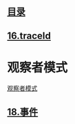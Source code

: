 ## [目录](https://github.com/jhq0113/yafr/blob/master/docs/index.md)

## [16.traceId](https://github.com/jhq0113/yafr/blob/master/docs/yaf/16.traceId.md)

# 观察者模式

[观察者模式](https://blog.csdn.net/jhq0113/article/details/46352145)

## [18.事件](https://github.com/jhq0113/yafr/blob/master/docs/yaf/18.事件.md)

